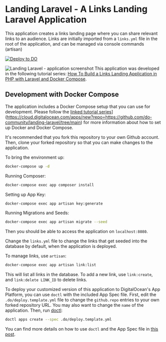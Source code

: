# Landing Laravel - A Links Landing Laravel Application

This application creates a links landing page where you can share relevant links to an audience.
Links are initially imported from a `links.yml` file in the root of the application, and can be managed via console commands (artisan)

[![Deploy to DO](https://mp-assets1.sfo2.digitaloceanspaces.com/deploy-to-do/do-btn-blue.svg)](https://cloud.digitalocean.com/apps/new?repo=https://github.com/do-community/landing-laravel/tree/main)

![Landing Laravel - application screenshot](https://assets.digitalocean.com/articles/landing_laravel_series/landing_final.png)
This application was developed in the following tutorial series:
[How To Build a Links Landing Application in PHP with Laravel and Docker Compose]().

## Development with Docker Compose
The application includes a Docker Compose setup that you can use for development. 
Please follow the [linked tutorial series](https://mp-assets1.sfo2.digitaloceanspaces.com/deploy-to-do/do-btn-blue.svg)](https://cloud.digitalocean.com/apps/new?repo=https://github.com/do-community/landing-laravel/tree/main) for more information about how to set up Docker and Docker Compose.

It's recommended that you fork this repository to your own Github account. 
Then, clone your forked repository so that you can make changes to the application.

To bring the environment up:

```bash
docker-compose up -d
```

Running Composer:

```bash
docker-compose exec app composer install
```

Setting up App Key:
```bash
docker-compose exec app artisan key:generate
```

Running Migrations and Seeds:
```bash
docker-compose exec app artisan migrate --seed
```

Then you should be able to access the application on `localhost:8080`.

Change the `links.yml` file to change the links that get seeded into the database by default, when the application is deployed.

To manage links, use `artisan`:

```bash
docker-compose exec app artisan link:list
```

This will list all links in the database. To add a new link, use `link:create`, and `link:delete LINK_ID` to delete links.

To deploy your customized version of this application to DigitalOcean's App Platform, you can use `doctl` with the included App Spec file. 
First, edit the `.do/deploy.template.yml` file to change the `github.repo` entries to your own forked repository URL. You may also want to change the `name` of the application. 
Then, run [doctl](https://www.digitalocean.com/docs/apis-clis/doctl/how-to/install/):

```bash
doctl apps create --spec .do/deploy.template.yml
```

You can find more details on how to use `doctl` and the App Spec file in [this post](https://dev.to/erikaheidi/deploying-a-laravel-application-to-digitalocean-app-platform-via-doctl-with-an-app-spec-yaml-file-4dib).
